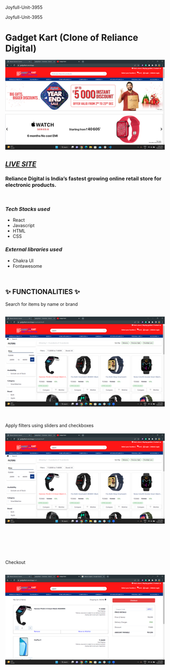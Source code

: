 Joyfull-Unit-3955

Joyfull-Unit-3955

<h1>Gadget Kart (Clone of Reliance Digital)</h1>
<img src="./screenshots/landing.png" />

<h2><i><a href="https://gadgetkart.vercel.app/">LIVE SITE</a></i></h2>
<h3>Reliance Digital is India’s fastest growing online retail store for electronic products. </h3>

<br/>

<h3><i>Tech Stacks used </i></h3>

<ul>
<li>React</li>

<li>Javascript</li>

<li>HTML</li>

<li>CSS</li>

</ul>

<h3><i>External libraries used </i></h3>

<ul>
<li>Chakra UI</li>
<li>Fontawesome</li>

</ul>

<br/>
<h2 >✨ FUNCTIONALITIES ✨</h2>

Search for items by name or brand
<br/><br/>
<div width="100%">
<img  src="./screenshots/search.png"/>
</div>
<br/><br/>

Apply filters using sliders and checkboxes
<br/><br/>
<img  src="./screenshots/filter.png"/>
</div>
<br/><br/>

<br/><br/>

Checkout
<br/><br/>
<div width="100%">
<img  src="./screenshots/checkout.png"/>
</div>






